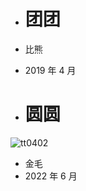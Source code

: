 - # 团团
- 比熊
- 2019 年 4 月

- # 圆圆
![tt0402](https://cdn.jsdelivr.net/gh/cqmzgg/blog@master/img/tt0402s.jpg)
- 金毛
- 2022 年 6 月